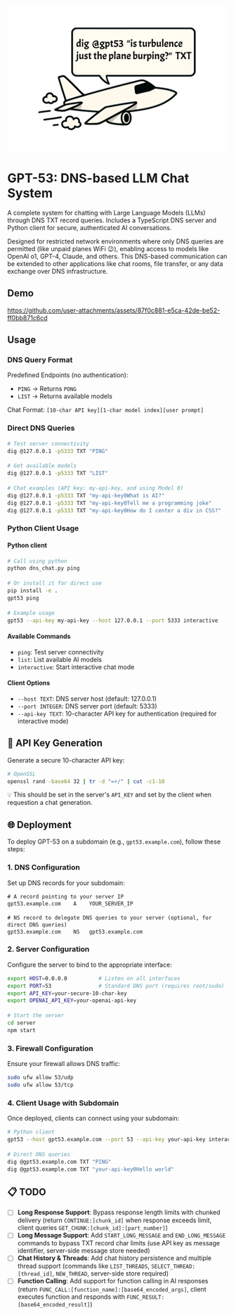 <div align="center">
  <img src="gpt.png" alt="GPT53 Plane" width="500">
</div>

# GPT-53: DNS-based LLM Chat System

A complete system for chatting with Large Language Models (LLMs) through DNS TXT record queries. Includes a TypeScript DNS server and Python client for secure, authenticated AI conversations.

Designed for restricted network environments where only DNS queries are permitted (like unpaid planes WiFi 😉), enabling access to models like OpenAI o1, GPT-4, Claude, and others. This DNS-based communication can be extended to other applications like chat rooms, file transfer, or any data exchange over DNS infrastructure.

## Demo

https://github.com/user-attachments/assets/87f0c881-e5ca-42de-be52-ff0bb871c6cd



## Usage

### DNS Query Format

Predefined Endpoints (no authentication):
- `PING` → Returns `PONG`
- `LIST` → Returns available models

Chat Format: `[10-char API key][1-char model index][user prompt]`

### Direct DNS Queries

```bash
# Test server connectivity
dig @127.0.0.1 -p5333 TXT "PING"

# Get available models
dig @127.0.0.1 -p5333 TXT "LIST"

# Chat examples (API key: my-api-key, and using Model 0)
dig @127.0.0.1 -p5333 TXT "my-api-key0What is AI?"
dig @127.0.0.1 -p5333 TXT "my-api-key0Tell me a programming joke"
dig @127.0.0.1 -p5333 TXT "my-api-key0How do I center a div in CSS?"
```

### Python Client Usage

#### Python client

```bash
# Call using python
python dns_chat.py ping

# Or install it for direct use
pip install -e .
gpt53 ping

# Example usage
gpt53 --api-key my-api-key --host 127.0.0.1 --port 5333 interactive
```

#### Available Commands

- `ping`: Test server connectivity
- `list`: List available AI models  
- `interactive`: Start interactive chat mode

#### Client Options

- `--host TEXT`: DNS server host (default: 127.0.0.1)
- `--port INTEGER`: DNS server port (default: 5333)
- `--api-key TEXT`: 10-character API key for authentication (required for interactive mode)

## 🔑 API Key Generation

Generate a secure 10-character API key:

```bash
# OpenSSL
openssl rand -base64 32 | tr -d "=+/" | cut -c1-10
```

💡 This should be set in the server's `API_KEY` and set by the client when requestion a chat generation.

## 🌐 Deployment

To deploy GPT-53 on a subdomain (e.g., `gpt53.example.com`), follow these steps:

### 1. DNS Configuration

Set up DNS records for your subdomain:

```
# A record pointing to your server IP
gpt53.example.com    A    YOUR_SERVER_IP

# NS record to delegate DNS queries to your server (optional, for direct DNS queries)
gpt53.example.com    NS   gpt53.example.com
```

### 2. Server Configuration

Configure the server to bind to the appropriate interface:

```bash
export HOST=0.0.0.0          # Listen on all interfaces
export PORT=53               # Standard DNS port (requires root/sudo)
export API_KEY=your-secure-10-char-key
export OPENAI_API_KEY=your-openai-api-key

# Start the server
cd server
npm start
```

### 3. Firewall Configuration

Ensure your firewall allows DNS traffic:

```bash
sudo ufw allow 53/udp
sudo ufw allow 53/tcp
```

### 4. Client Usage with Subdomain

Once deployed, clients can connect using your subdomain:

```bash
# Python client
gpt53 --host gpt53.example.com --port 53 --api-key your-api-key interactive

# Direct DNS queries
dig @gpt53.example.com TXT "PING"
dig @gpt53.example.com TXT "your-api-key0Hello world"
```

## 📋 TODO

- [ ] **Long Response Support**: Bypass response length limits with chunked delivery (return `CONTINUE:[chunk_id]` when response exceeds limit, client queries `GET_CHUNK:[chunk_id]:[part_number]`)
- [ ] **Long Message Support**: Add `START_LONG_MESSAGE` and `END_LONG_MESSAGE` commands to bypass TXT record char limits (use API key as message identifier, server-side message store needed)
- [ ] **Chat History & Threads**: Add chat history persistence and multiple thread support (commands like `LIST_THREADS`, `SELECT_THREAD:[thread_id]`, `NEW_THREAD`, server-side store required)
- [ ] **Function Calling**: Add support for function calling in AI responses (return `FUNC_CALL:[function_name]:[base64_encoded_args]`, client executes function and responds with `FUNC_RESULT:[base64_encoded_result]`)
